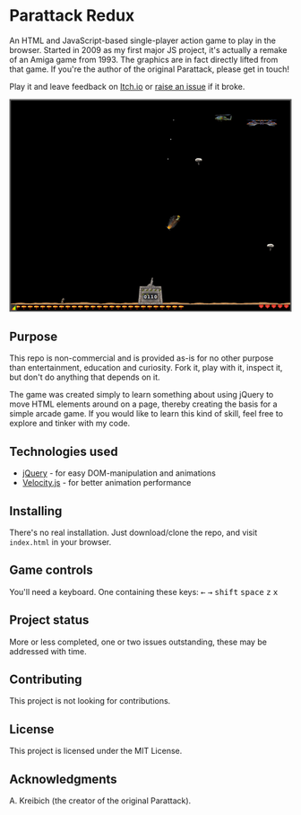 # Parattack Redux

An HTML and JavaScript-based single-player action game to play in the browser. Started in 2009 as my first major JS project, it's actually a remake of an Amiga game from 1993. The graphics are in fact directly lifted from that game. If you're the author of the original Parattack, please get in touch!

Play it and leave feedback on [Itch.io](https://mn3monic.itch.io/parattack-redux) or [raise an issue](https://github.com/mn113/parattack/issues/) if it broke.

![Parattack screenshot](screenshots/Screen-Shot-5.png)


## Purpose

This repo is non-commercial and is provided as-is for no other purpose than entertainment, education and curiosity. Fork it, play with it, inspect it, but don't do anything that depends on it.

The game was created simply to learn something about using jQuery to move HTML elements around on a page, thereby creating the basis for a simple arcade game. If you would like to learn this kind of skill, feel free to explore and tinker with my code.


## Technologies used

* [jQuery](https://jquery.com/) - for easy DOM-manipulation and animations
* [Velocity.js](http://velocityjs.org/) - for better animation performance


## Installing

There's no real installation. Just download/clone the repo, and visit `index.html` in your browser.


## Game controls

You'll need a keyboard. One containing these keys: <kbd>&larr;</kbd> <kbd>&rarr;</kbd> <kbd>shift</kbd> <kbd>space</kbd> <kbd>z</kbd> <kbd>x</kbd>

## Project status

More or less completed, one or two issues outstanding, these may be addressed with time.


## Contributing

This project is not looking for contributions.


## License

This project is licensed under the MIT License.


## Acknowledgments

A. Kreibich (the creator of the original Parattack).
